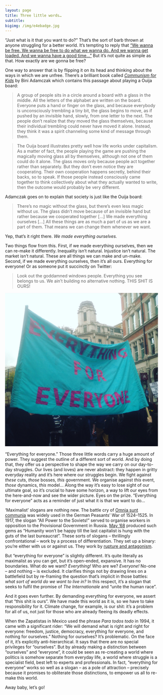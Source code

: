 ```yaml
---
layout: page
title: Three little words…
subtitle: 
bigimg: /img/e4ebadge.jpg
---
```


“Just what is it that you want to do?” That’s the sort of barb thrown at anyone struggling for a better world. It’s tempting to reply that [“We wanna be free. We wanna be free to do what we wanna do. And we wanna get loaded. And we wanna have a good time…”](https://www.youtube.com/watch?v=wf73xqZvk6k) But it’s not quite as simple as that. How exactly are we gonna be free?

One way to answer that is by flipping it on its head and thinking about the ways in which we are unfree. There’s a brilliant book called [*Communism for Kids*](https://mitpress.mit.edu/books/communism-kids) by Bini Adamczak which contains this passage about playing a Ouija board:

>A group of people sits in a circle around a board with a glass in the middle. All the letters of the alphabet are written on the board. Everyone puts a hand or finger on the glass, and because everybody is unconsciously trembling a tiny bit, the glass begins to move, as if pushed by an invisible hand, slowly, from one letter to the next. The people don’t realize that *they* moved the glass themselves, because their individual trembling could never have moved it alone. Instead, they think it was a spirit channeling some kind of message through them.

>The Ouija board illustrates pretty well how life works under capitalism. As a matter of fact, the people playing the game are pushing the magically moving glass all by themselves, although not one of them could do it alone. The glass moves only because people act together rather than separately. But they don’t even notice they are cooperating. Their own cooperation happens secretly, behind their backs, so to speak. If those people instead consciously came together to think collectively about what they actually wanted to write, then the outcome would probably be very different.

Adamczak goes on to explain that society is just like the Ouija board:

>There’s no magic without the glass, but there’s even less magic without *us*. The glass didn’t move because of an invisible hand but rather because we cooperated together […] We made everything ourselves […] All these things are as much a part of us as we are a part of them. That means we can change them whenever we want.

Yep, that’s it right there. *We made everything ourselves.*

Two things flow from this. First, if we made everything ourselves, then we can re-make it differently. Inequality isn’t natural. Injustice isn’t natural. The market isn’t natural. These are all things we can make and un-make. Second, if we made everything ourselves, then it’s all ours. Everything for everyone! Or as someone put it succinctly on Twitter:

>Look out the goddamned windows people. Everything you see belongs to us. We ain’t building no alternative nothing. THIS SHIT IS OURS!

![everything for everyone banner](/img/e4ebanner.jpg)

“Everything for everyone.” Those three little words carry a huge amount of power. They suggest the outline of a different sort of world. And by doing that, they offer us a perspective to shape the way we carry on our day-to-day struggles. Our lives (and loves) are never abstract: they happen in gritty everyday reality and it’s here where our struggles begin. We fight against *these* cuts, *those* bosses, *this* government. We organise against *this* event, *those* dynamics, *this* model… Along the way it’s easy to lose sight of our ultimate goal, so it’s crucial to have some horizon, a way to lift our eyes from the here-and-now and see the wider picture. Eyes on the prize. “Everything for everyone” acts as a reminder of just what it is that we want to do…

‘Maximalist’ slogans are nothing new. The battle cry of [Omnia sunt communia](http://www.freelyassociating.org/2013/05/omnia-sunt-communia/) was widely used in the German Peasants’ War of 1524–1525. In 1917, the slogan “All Power to the Soviets!” served to organise workers in opposition to the Provisional Government in Russia. [May ’68](https://www.marxists.org/history/france/may-1968/slogans.htm) produced such gems as “Humanity won’t be happy till the last capitalist is hung with the guts of the last bureaucrat”. These sorts of slogans – thrillingly confrontational – work by a process of differentiation. They set up a binary: you’re either with us or against us. They work by [rupture and antagonism](http://www.turbulence.org.uk/index.html@p=86.html).

But “everything for everyone” is slightly different. It’s quite literally as maximalist as you can get, but it’s open-ended, expansive. It has no boundaries. What do we want? *Everything!* Who are we? *Everyone!* No-one – and nothing – is excluded. It clarifies things not by drawing lines on a battlefield but by re-framing the question that’s implicit in those battles: *what sort of world do we want to live in?* In this respect, it’s a slogan that seeks to fulfil the promise of *The Internationale* and “unite the human race”.

And it goes even further. By demanding everything for everyone, we assert that “this shit is ours”. We have made this world as it is, so we have to take responsibility for it. Climate change, for example, is our shit: it’s a problem for all of us, not just for those who are already fleeing its deadly effects.

When the Zapatistas in Mexico used the phrase *Para todos todo* in 1994, it came with a significant rider: “We will demand what is right and right for everyone: freedom, justice, democracy, everything for everyone, and nothing for ourselves.” Nothing for ourselves? It’s problematic. On the face of it, it’s explicitly anti-hierarchical. It says that there are no special privileges for “ourselves”. But by already making a distinction between “ourselves” and “everyone”, it could be seen as re-creating a world where politics is somehow separate from everyday life, a world where struggle is a specialist field, best left to experts and professionals. In fact, “everything for everyone” works so well as a slogan – as a pole of attraction – precisely because it promises to obliterate those distinctions, to empower us all to re-make this world.

Away baby, let’s go!
